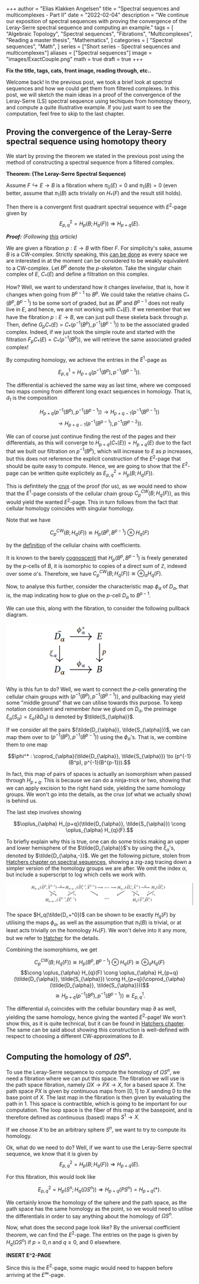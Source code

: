 +++
author = "Elias Klakken Angelsen"
title = "Spectral sequences and multicomplexes - Part II"
date = "2022-02-04"
description = "We continue our exposition of spectral sequences with proving the convergence of the Leray-Serre spectral sequence and computing an example."
tags = [
    "Algebraic Topology",
    "Spectral sequences",
    "Fibrations",
    "Multicomplexes",
    "Reading a master thesis",
    "Mathematics",
]
categories = [
    "Spectral sequences",
    "Math",
]
series = ["Short series - Spectral sequences and multicomplexes"]
aliases = ["Spectral sequences"]
image = "images/ExactCouple.png"
math = true
draft = true
+++

**Fix the title, tags, cats, front image, reading through, etc..**

Welcome back! In the previous post, we took a brief look at spectral sequences and how we could get them from filtered complexes.
In this post, we will sketch the main ideas in a proof of the convergence of the Leray-Serre (LS) spectral sequence using techiques from homotopy theory, and compute a quite illustrative example.
If you just want to see the computation, feel free to skip to the last chapter.










## Proving the convergence of the Leray-Serre spectral sequence using homotopy theory
We start by proving the theorem we stated in the previous post using the method of constructing a spectral sequence from a filtered complex.

**Theorem: (The Leray-Serre Spectral Sequence)**

Assume $F \hookrightarrow E \to B$ is a fibration where $\pi_0(E) = 0$ and $\pi_1(B)=0$ (even better, assume that $\pi_1(B)$ acts trivially on $H_*(F)$ and the result still holds).

Then there is a convergent first quadrant spectral sequence with $E^2$-page given by
$$ E^2_{p,q} = H_p(B;H_q(F)) \Rightarrow H_{p+q}(E).$$

***Proof:** (Following [this](https://r0hilp.github.io/assets/docs/serre_spectral_sequence.pdf) article)*

We are given a fibration $p: E \to B$ with fiber $F$. For simplicity's sake, assume $B$ is a CW-complex. Strictly speaking, this [can be done](https://pi.math.cornell.edu/~hatcher/AT/AT-CWapprox.pdf) as every space we are interested in at the moment can be considered to be weakly equivalent to a CW-complex.
Let $B^p$ denote the $p$-skeleton. Take the singular chain complex of $E$, $C_* (E)$ and define a filtration on this complex. 

How? Well, we want to understand how it changes *levelwise*, that is, how it changes when going from $B^{p-1}$ to $B^{p}$. 
We could take the relative chains $C_* (B^p,B^{p-1})$ to be some sort of graded, but as $B^p$ and $B^{p-1}$ does not really live in $E$, and hence, we are not working with $C_* (E)$. If we remember that we have the fibration $p: E \to B$, we can just pull these skeleta back through $p$.
Then, define $G_pC_* (E) = C_* (p^{-1}(B^p),p^{-1}(B^{p-1}))$ to be the associated graded complex. Indeed, if we just took the simple route and started with the filtration $F_pC_* (E) = C_* (p^{-1}(B^p))$, we will retrieve the same associated graded complex!

By computing homology, we achieve the entries in the $E^1$-page as

$$E_{p, q}^{1}=H_{p+q}\left(p^{-1}\left(B^p\right), p^{-1}\left(B^{p-1}\right)\right).$$

The differential is achieved the same way as last time, where we composed two maps coming from different long exact sequences in homology. That is, $d_1$ is the composition

$$H_{p+q}\left(p^{-1}\left(B^{p}\right), p^{-1}\left(B^{p-1}\right)\right) \rightarrow H_{p+q-1}\left(p^{-1}\left(B^{p-1}\right)\right)$$
$$ \rightarrow H_{p+q-1}\left(p^{-1}\left(B^{p-1}\right), p^{-1}\left(B^{p-2}\right)\right).$$

We can of course just continue finding the rest of the pages and their differentials, as this will converge to $H_{p+q}(C_* (E)) = H_{p+q}(E)$ due to the fact that we built our filtration on $p^{-1}(B^p)$, which will increase to $E$ as $p$ increases, 
but this does not reference the explicit construction of the $E^2$-page that should be quite easy to compute. 
Hence, we are going to show that the $E^2$-page can be written quite explicitely as $E^2_{p,q} = H_p(B;H_q(F))$.

This is defintitely the [crux](https://en.wikipedia.org/wiki/Crux_(climbing)) of the proof (for us), as we would need to show that the $E^1$-page consists of the cellular chain group $C_{p}^{C W}\left(B ; H_{q}(F)\right)$, as this would yield the wanted $E^2$-page.
This in turn follows from the fact that cellular homology coincides with singular homology.

Note that we have 

$$C_p^{CW}(B;H_q(F)) \cong H_p(B^p, B^{p-1}) \otimes H_q(F) $$

by the [definition](https://topospaces.subwiki.org/wiki/Cellular_chain_complex) of the cellular chains with coefficients.

It is known to the barely [cognoscenti](https://www.dictionary.com/browse/cognoscenti) that $H_p(B^p, B^{p-1})$ is freely generated by the $p$-cells of $B$, it is isomorphic to copies of a direct sum of $\mathbb{Z}$, indexed over some $\alpha$'s.
Therefore, we have $C_p^{CW}(B;H_q(F)) \cong \oplus_{\alpha}H_q(F)$.

Now, to analyse this further, consider the characteristic map $\phi_{\alpha}$ of $D_{\alpha}$, that is, the map indicating how to glue on the $p$-cell $D_{\alpha}$ to $B^{p-1}$.

We can use this, along with the fibration, to consider the following pullback diagram.

![Pullback diagram along the fibration and the characteristic map of the $p$-cell in question.](images/pb-diag.png)

Why is this fun to do? Well, we want to connect the $p$-cells generating the cellular chain groups with $(p^{-1}(B^p), p^{-1}(B^{p-1}))$, and pullbacking may yield some "middle ground" that we can utilise towards this purpose.
To keep notation consistent and remember *how* we glued on $D_{\alpha}$, the preimage $\xi_{\alpha}(S_{\alpha}) = \xi_{\alpha}(\partial D_{\alpha})$ is denoted by $\tilde{S_{\alpha}}$.

If we consider all the pairs $(\tilde{D_{\alpha}}, \tilde{S_{\alpha}})$, we can map them over to $(p^{-1}(B^p), p^{-1}(B^{p-1}))$ using the $\phi_{\alpha}$'s.
That is, we combine them to one map 

$$\phi^* : \coprod_{\alpha}(\tilde{D_{\alpha}}, \tilde{S_{\alpha}}) \to (p^{-1}(B^p), p^{-1}(B^{p-1})).$$


In fact, this map of pairs of spaces is actually an isomorphism when passed through $H_{p+q}$.
This is because we can do a ninja-trick or two, showing that we can apply excision to the right hand side, yielding the same homology groups. We won't go into the details, as the crux (of what we actually show) is behind us.

The last step involves showing

$$\oplus_{\alpha}  H_{p+q}(\tilde{D_{\alpha}}, \tilde{S_{\alpha}}) \cong \oplus_{\alpha} H_{q}(F).$$

To briefly explain why this is true, one can do some tricks making an upper and lower hemisphere of the $\tilde{D_{\alpha}}$'s by using the $\xi_{\alpha}$'s, denoted by $\tilde{D_{\alpha,-}}$.
We get the following picture, stolen from [Hatchers chapter on spectral sequences](https://pi.math.cornell.edu/~hatcher/AT/ATch5.pdf), showing a zig-zag tracing down a simpler version of the homology groups we are after. 
We omit the index $\alpha$, but include a superscript to log which cells we work with.

![The boundary maps yield isomorphisms as $H_{t}(\tilde{D}, \tilde{D_-}) = 0$ for all $t$. The $i_* $'s are isomorphisms by excision.](images/ZigZagHatcher.png)

The space $H_q(\tilde{D_+^0})$ can be shown to be exactly $H_q(F)$ by utilising the maps $\phi_{\alpha}$, as well as the assumption that $\pi_1(B)$ is trivial, or at least acts trivially on the homology $H_* (F)$.
We won't delve into it any more, but we refer to [Hatcher](https://pi.math.cornell.edu/~hatcher/AT/ATch5.pdf) for the details.

Combining the isomorphisms, we get 

$$C_p^{CW}(B;H_q(F)) \cong H_p(B^p, B^{p-1}) \otimes H_q(F) \cong \oplus_{\alpha}H_q(F)$$
$$\cong \oplus_{\alpha} H_{q}(F) \cong \oplus_{\alpha}  H_{p+q}(\tilde{D_{\alpha}}, \tilde{S_{\alpha}}) \cong  H_{p+q}(\coprod_{\alpha}(\tilde{D_{\alpha}}, \tilde{S_{\alpha}}))$$
$$ \cong H_{p+q}(p^{-1}(B^p), p^{-1}(B^{p-1})) \cong E_{p,q}^1.$$

The differential $d_1$ coincides with the cellular boundary map $\partial$ as well, yielding the same homology, hence giving the wanted $E^2$-page!
We won't show this, as it is quite technical, but it can be found in [Hatchers chapter](https://pi.math.cornell.edu/~hatcher/AT/ATch5.pdf). 
The same can be said about showing this construction is well-defined with respect to choosing a different CW-approximations to $B$.



## Computing the homology of $\Omega S^n$.

To use the Leray-Serre sequence to compute the homology of $\Omega S^n$, we need a fibration where we can put this space.
The fibration we will use is the path space fibration, namely $\Omega X \to PX \to X$, for a based space $X$.
The path space $PX$ is given by continuous maps from $[0,1]$ to $X$ sending $0$ to the base point of $X$. The last map in the fibration is then given by evaluating the path in $1$.
This space is contractible, which is going to be important for our computation. The loop space is the fiber of this map at the basepoint, and is therefore defined as continuous (based) maps $S^1 \to X$.

If we choose $X$ to be an arbitrary sphere $S^n$, we want to try to compute its homology.

Ok, what do we need to do? Well, if we want to use the Leray-Serre spectral sequence, we know that it is given by
$$ E^2_{p,q} = H_p(B;H_q(F)) \Rightarrow H_{p+q}(E).$$

For this fibration, this would look like

$$ E^2_{p,q} = H_p(S^n;H_q(\Omega S^n)) \Rightarrow H_{p+q}(PS^n) = H_{p+q}( * ).$$

We certainly know the homology of the sphere and the path space, as the path space has the same homology as the point, so we would need to utilise the differentials
in order to say anything about the homology of $\Omega S^n$.

Now, what does the second page look like? By the universal coefficient theorem, we can find the $E^2$-page.
The entries on the page is given by $H_q(\Omega S^n)$ if $p=0, n$ and $q \geq 0$, and $0$ elsewhere.

**INSERT E^2-PAGE**

Since this is the $E^2$-page, some magic would need to happen before arriving at the $E^{\infty}$-page.





